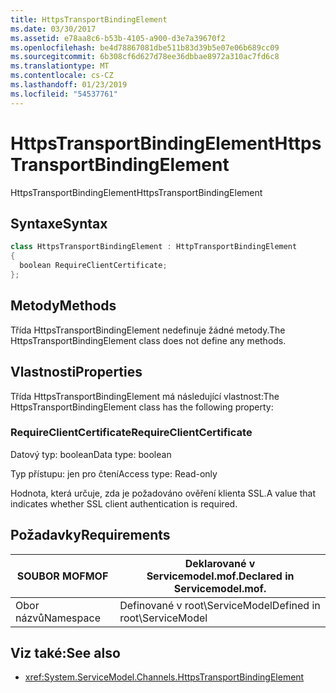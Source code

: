 ```yaml
---
title: HttpsTransportBindingElement
ms.date: 03/30/2017
ms.assetid: e78aa8c6-b53b-4105-a900-d3e7a39670f2
ms.openlocfilehash: be4d78867081dbe511b83d39b5e07e06b689cc09
ms.sourcegitcommit: 6b308cf6d627d78ee36dbbae8972a310ac7fd6c8
ms.translationtype: MT
ms.contentlocale: cs-CZ
ms.lasthandoff: 01/23/2019
ms.locfileid: "54537761"
---
```

# <a name="httpstransportbindingelement"></a><span data-ttu-id="aa221-102">HttpsTransportBindingElement</span><span class="sxs-lookup"><span data-stu-id="aa221-102">HttpsTransportBindingElement</span></span>
<span data-ttu-id="aa221-103">HttpsTransportBindingElement</span><span class="sxs-lookup"><span data-stu-id="aa221-103">HttpsTransportBindingElement</span></span>  
  
## <a name="syntax"></a><span data-ttu-id="aa221-104">Syntaxe</span><span class="sxs-lookup"><span data-stu-id="aa221-104">Syntax</span></span>  
  
```csharp  
class HttpsTransportBindingElement : HttpTransportBindingElement  
{  
  boolean RequireClientCertificate;  
};  
```  
  
## <a name="methods"></a><span data-ttu-id="aa221-105">Metody</span><span class="sxs-lookup"><span data-stu-id="aa221-105">Methods</span></span>  
 <span data-ttu-id="aa221-106">Třída HttpsTransportBindingElement nedefinuje žádné metody.</span><span class="sxs-lookup"><span data-stu-id="aa221-106">The HttpsTransportBindingElement class does not define any methods.</span></span>  
  
## <a name="properties"></a><span data-ttu-id="aa221-107">Vlastnosti</span><span class="sxs-lookup"><span data-stu-id="aa221-107">Properties</span></span>  
 <span data-ttu-id="aa221-108">Třída HttpsTransportBindingElement má následující vlastnost:</span><span class="sxs-lookup"><span data-stu-id="aa221-108">The HttpsTransportBindingElement class has the following property:</span></span>  
  
### <a name="requireclientcertificate"></a><span data-ttu-id="aa221-109">RequireClientCertificate</span><span class="sxs-lookup"><span data-stu-id="aa221-109">RequireClientCertificate</span></span>  
 <span data-ttu-id="aa221-110">Datový typ: boolean</span><span class="sxs-lookup"><span data-stu-id="aa221-110">Data type: boolean</span></span>  
  
 <span data-ttu-id="aa221-111">Typ přístupu: jen pro čtení</span><span class="sxs-lookup"><span data-stu-id="aa221-111">Access type: Read-only</span></span>  
  
 <span data-ttu-id="aa221-112">Hodnota, která určuje, zda je požadováno ověření klienta SSL.</span><span class="sxs-lookup"><span data-stu-id="aa221-112">A value that indicates whether SSL client authentication is required.</span></span>  
  
## <a name="requirements"></a><span data-ttu-id="aa221-113">Požadavky</span><span class="sxs-lookup"><span data-stu-id="aa221-113">Requirements</span></span>  
  
|<span data-ttu-id="aa221-114">SOUBOR MOF</span><span class="sxs-lookup"><span data-stu-id="aa221-114">MOF</span></span>|<span data-ttu-id="aa221-115">Deklarované v Servicemodel.mof.</span><span class="sxs-lookup"><span data-stu-id="aa221-115">Declared in Servicemodel.mof.</span></span>|  
|---------|-----------------------------------|  
|<span data-ttu-id="aa221-116">Obor názvů</span><span class="sxs-lookup"><span data-stu-id="aa221-116">Namespace</span></span>|<span data-ttu-id="aa221-117">Definované v root\ServiceModel</span><span class="sxs-lookup"><span data-stu-id="aa221-117">Defined in root\ServiceModel</span></span>|  
  
## <a name="see-also"></a><span data-ttu-id="aa221-118">Viz také:</span><span class="sxs-lookup"><span data-stu-id="aa221-118">See also</span></span>
- <xref:System.ServiceModel.Channels.HttpsTransportBindingElement>
